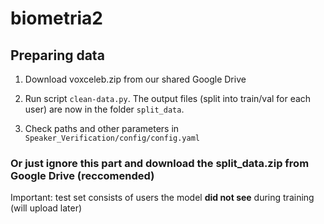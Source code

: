 # biometria2

## Preparing data 

1. Download voxceleb.zip from our shared Google Drive

2. Run script `clean-data.py`. The output files (split into train/val for each user) are now in the folder `split_data`.

3. Check paths and other parameters in `Speaker_Verification/config/config.yaml`

### Or just ignore this part and download the split_data.zip from Google Drive (**reccomended**)

Important: test set consists of users the model **did not see** during training (will upload later)